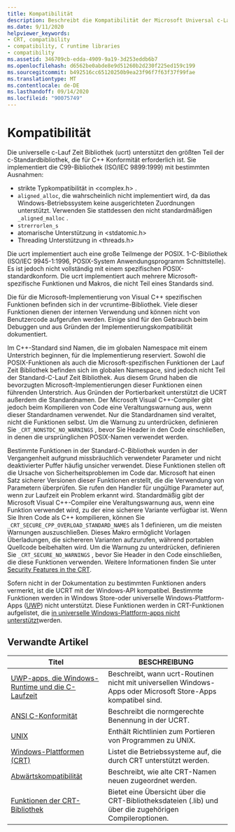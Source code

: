 ```yaml
---
title: Kompatibilität
description: Beschreibt die Kompatibilität der Microsoft Universal c-Lauf Zeit Bibliothek (ucrt) mit der Standard-c-Bibliothek, POSIX, der sicheren CRT und Store-Apps.
ms.date: 9/11/2020
helpviewer_keywords:
- CRT, compatibility
- compatibility, C runtime libraries
- compatibility
ms.assetid: 346709cb-edda-4909-9a19-3d253eddb6b7
ms.openlocfilehash: d6562be0abde8e9d51260b2d230f225ed159c199
ms.sourcegitcommit: b492516cc65120250b9ea23f96f7f63f37f99fae
ms.translationtype: MT
ms.contentlocale: de-DE
ms.lasthandoff: 09/14/2020
ms.locfileid: "90075749"
---
```

# <a name="compatibility"></a>Kompatibilität

Die universelle c-Lauf Zeit Bibliothek (ucrt) unterstützt den größten Teil der c-Standardbibliothek, die für C++ Konformität erforderlich ist. Sie implementiert die C99-Bibliothek (ISO/IEC 9899:1999) mit bestimmten Ausnahmen:
- strikte Typkompatibilität in \<complex.h> . 
- `aligned_alloc`, die wahrscheinlich nicht implementiert wird, da das Windows-Betriebssystem keine ausgerichteten Zuordnungen unterstützt. Verwenden Sie stattdessen den nicht standardmäßigen `_aligned_malloc` .
-  `strerrorlen_s`
- atomarische Unterstützung in \<stdatomic.h>
- Threading Unterstützung in \<threads.h>

Die ucrt implementiert auch eine große Teilmenge der POSIX. 1-C-Bibliothek (ISO/IEC 9945-1:1996, POSIX-System Anwendungsprogramm Schnittstelle). Es ist jedoch nicht vollständig mit einem spezifischen POSIX-standardkonform. Die ucrt implementiert auch mehrere Microsoft-spezifische Funktionen und Makros, die nicht Teil eines Standards sind.

Die für die Microsoft-Implementierung von Visual C++ spezifischen Funktionen befinden sich in der vcruntime-Bibliothek.  Viele dieser Funktionen dienen der internen Verwendung und können nicht von Benutzercode aufgerufen werden. Einige sind für den Gebrauch beim Debuggen und aus Gründen der Implementierungskompatibilität dokumentiert.

Im C++-Standard sind Namen, die im globalen Namespace mit einem Unterstrich beginnen, für die Implementierung reserviert. Sowohl die POSIX-Funktionen als auch die Microsoft-spezifischen Funktionen der Lauf Zeit Bibliothek befinden sich im globalen Namespace, sind jedoch nicht Teil der Standard-C-Lauf Zeit Bibliothek. Aus diesem Grund haben die bevorzugten Microsoft-Implementierungen dieser Funktionen einen führenden Unterstrich. Aus Gründen der Portierbarkeit unterstützt die UCRT außerdem die Standardnamen. Der Microsoft Visual C++-Compiler gibt jedoch beim Kompilieren von Code eine Veraltungswarnung aus, wenn dieser Standardnamen verwendet. Nur die Standardnamen sind veraltet, nicht die Funktionen selbst. Um die Warnung zu unterdrücken, definieren Sie `_CRT_NONSTDC_NO_WARNINGS` , bevor Sie Header in den Code einschließen, in denen die ursprünglichen POSIX-Namen verwendet werden.

Bestimmte Funktionen in der Standard-C-Bibliothek wurden in der Vergangenheit aufgrund missbräuchlich verwendeter Parameter und nicht deaktivierter Puffer häufig unsicher verwendet. Diese Funktionen stellen oft die Ursache von Sicherheitsproblemen im Code dar. Microsoft hat einen Satz sicherer Versionen dieser Funktionen erstellt, die die Verwendung von Parametern überprüfen. Sie rufen den Handler für ungültige Parameter auf, wenn zur Laufzeit ein Problem erkannt wird.  Standardmäßig gibt der Microsoft Visual C++-Compiler eine Veraltungswarnung aus, wenn eine Funktion verwendet wird, zu der eine sicherere Variante verfügbar ist. Wenn Sie Ihren Code als C++ kompilieren, können Sie `_CRT_SECURE_CPP_OVERLOAD_STANDARD_NAMES` als 1 definieren, um die meisten Warnungen auszuschließen. Dieses Makro ermöglicht Vorlagen Überladungen, die sichereren Varianten aufzurufen, während portablen Quellcode beibehalten wird. Um die Warnung zu unterdrücken, definieren Sie `_CRT_SECURE_NO_WARNINGS` , bevor Sie Header in den Code einschließen, die diese Funktionen verwenden. Weitere Informationen finden Sie unter [Security Features in the CRT](../c-runtime-library/security-features-in-the-crt.md).

Sofern nicht in der Dokumentation zu bestimmten Funktionen anders vermerkt, ist die UCRT mit der Windows-API kompatibel.  Bestimmte Funktionen werden in Windows Store-oder universelle Windows-Plattform-Apps ([UWP](/uwp)) nicht unterstützt. Diese Funktionen werden in CRT-Funktionen aufgelistet, die [in universelle Windows-Plattform-apps nicht unterstützt](../cppcx/crt-functions-not-supported-in-universal-windows-platform-apps.md)werden.

## <a name="related-articles"></a>Verwandte Artikel

|Titel|BESCHREIBUNG|
|-----------|-----------------|
|[UWP-apps, die Windows-Runtime und die C-Laufzeit](../c-runtime-library/windows-store-apps-the-windows-runtime-and-the-c-run-time.md)|Beschreibt, wann ucrt-Routinen nicht mit universellen Windows-Apps oder Microsoft Store-Apps kompatibel sind.|
|[ANSI C-Konformität](../c-runtime-library/ansi-c-compliance.md)|Beschreibt die normgerechte Benennung in der UCRT.|
|[UNIX](../c-runtime-library/unix.md)|Enthält Richtlinien zum Portieren von Programmen zu UNIX.|
|[Windows-Plattformen (CRT)](../c-runtime-library/windows-platforms-crt.md)|Listet die Betriebssysteme auf, die durch CRT unterstützt werden.|
|[Abwärtskompatibilität](../c-runtime-library/backward-compatibility.md)|Beschreibt, wie alte CRT-Namen neuen zugeordnet werden.|
|[Funktionen der CRT-Bibliothek](../c-runtime-library/crt-library-features.md)|Bietet eine Übersicht über die CRT-Bibliotheksdateien (.lib) und über die zugehörigen Compileroptionen.|
